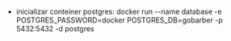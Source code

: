 * inicializar conteiner postgres: docker run --name database -e POSTGRES_PASSWORD=docker POSTGRES_DB=gobarber -p 5432:5432 -d postgres